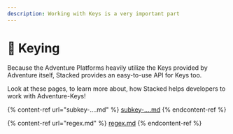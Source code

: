 ```yaml
---
description: Working with Keys is a very important part
---
```


# 🔑 Keying

Because the Adventure Platforms heavily utilize the Keys provided by Adventure itself, Stacked provides an easy-to-use API for Keys too.

Look at these pages, to learn more about, how Stacked helps developers to work with Adventure-Keys!

{% content-ref url="subkey-....md" %}
[subkey-....md](subkey-....md)
{% endcontent-ref %}

{% content-ref url="regex.md" %}
[regex.md](regex.md)
{% endcontent-ref %}
